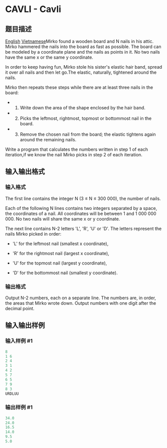 # CAVLI - Cavli

## 题目描述

[English](/problems/CAVLI/en/) [Vietnamese](/problems/CAVLI/vn/)Mirko found a wooden board and N nails in his attic. Mirko hammered the nails into the board as fast as possible. The board can be modeled by a coordinate plane and the nails as points in it. No two nails have the same x or the same y coordinate.

In order to keep having fun, Mirko stole his sister's elastic hair band, spread it over all nails and then let go.The elastic, naturally, tightened around the nails.

Mirko then repeats these steps while there are at least three nails in the board:

- 1. Write down the area of the shape enclosed by the hair band.

- 2. Picks the leftmost, rightmost, topmost or bottommost nail in the board.

- 3. Remove the chosen nail from the board; the elastic tightens again around the remaining nails.

Write a program that calculates the numbers written in step 1 of each iteration,if we know the nail Mirko picks in step 2 of each iteration.

## 输入输出格式

### 输入格式

The first line contains the integer N (3 ≤ N ≤ 300 000), the number of nails.

Each of the following N lines contains two integers separated by a space, the coordinates of a nail. All coordinates will be between 1 and 1 000 000 000. No two nails will share the same x or y coordinate.

The next line contains N-2 letters 'L', 'R', 'U' or 'D'. The letters represent the nails Mirko picked in order:

- 'L' for the leftmost nail (smallest x coordinate),

- 'R' for the rightmost nail (largest x coordinate),

- 'U' for the topmost nail (largest y coordinate),

- 'D' for the bottommost nail (smallest y coordinate).

### 输出格式

 Output N-2 numbers, each on a separate line. The numbers are, in order, the areas that Mirko wrote down. Output numbers with one digit after the decimal point.

## 输入输出样例

### 输入样例 #1

```cpp
8
1 6
2 4
3 1
4 2
5 7
6 5
7 9
8 3
URDLUU
```


### 输出样例 #1

```cpp
34.0
24.0
16.5
14.0
9.5
5.0
```


